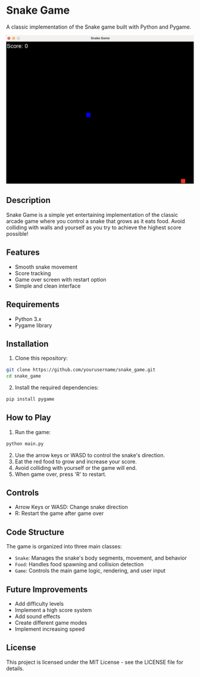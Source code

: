 # Snake Game

A classic implementation of the Snake game built with Python and Pygame. 

![Snake Game Screenshot](screenshots/game_screenshot.png) <!-- You may want to create a screenshots folder and add a game screenshot -->

## Description

Snake Game is a simple yet entertaining implementation of the classic arcade game where you control a snake that grows as it eats food. Avoid colliding with walls and yourself as you try to achieve the highest score possible!

## Features

- Smooth snake movement
- Score tracking
- Game over screen with restart option
- Simple and clean interface

## Requirements

- Python 3.x
- Pygame library

## Installation

1. Clone this repository:
```bash
git clone https://github.com/yourusername/snake_game.git
cd snake_game
```

2. Install the required dependencies:
```bash
pip install pygame
```

## How to Play

1. Run the game:
```bash
python main.py
```

2. Use the arrow keys or WASD to control the snake's direction.
3. Eat the red food to grow and increase your score.
4. Avoid colliding with yourself or the game will end.
5. When game over, press 'R' to restart.

## Controls

- Arrow Keys or WASD: Change snake direction
- R: Restart the game after game over

## Code Structure

The game is organized into three main classes:

- `Snake`: Manages the snake's body segments, movement, and behavior
- `Food`: Handles food spawning and collision detection
- `Game`: Controls the main game logic, rendering, and user input

## Future Improvements

- Add difficulty levels
- Implement a high score system
- Add sound effects
- Create different game modes
- Implement increasing speed

## License

This project is licensed under the MIT License - see the LICENSE file for details.
